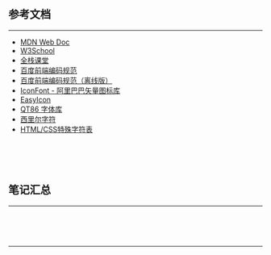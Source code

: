 ## 参考文档

---

* [MDN Web Doc](https://developer.mozilla.org/zh-CN/)
* [W3School](http://www.w3school.com.cn/)
* [全栈课堂](https://www.quanzhanketang.com/)
* [百度前端编码规范](https://github.com/ecomfe/spec)
* [百度前端编码规范（离线版）](#docs/data/ecomfe-spec/index)
* [IconFont - 阿里巴巴矢量图标库](https://www.iconfont.cn/)
* [EasyIcon](https://www.easyicon.net/)
* [QT86 字体库](https://www.qt86.com/list.php)
* [西里尔字符](https://unicode-table.com/cn/)
* [HTML/CSS特殊字符表](https://blog.csdn.net/bluestarf/article/details/40652011)



<br/><br/><br/>



## 笔记汇总

---





<br/><br/><br/>

---

